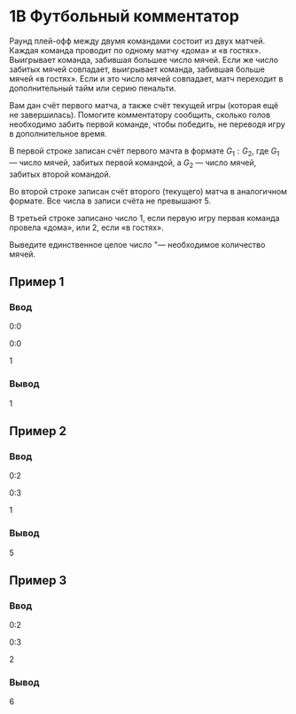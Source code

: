 # 1B Футбольный комментатор

Раунд плей-офф между двумя командами состоит из двух матчей. Каждая команда проводит по одному матчу «дома» и «в гостях». Выигрывает команда, забившая большее число мячей. Если же число забитых мячей совпадает, выигрывает команда, забившая больше мячей «в гостях». Если и это число мячей совпадает, матч переходит в дополнительный тайм или серию пенальти.

Вам дан счёт первого матча, а также счёт текущей игры (которая ещё не завершилась). Помогите комментатору сообщить, сколько голов необходимо забить первой команде, чтобы победить, не переводя игру в дополнительное время.

В первой строке записан счёт первого мачта в формате $G_1:G_2$, где $G_1$ — число мячей, забитых первой командой, а $G_2$ — число мячей, забитых второй командой.

Во второй строке записан счёт второго (текущего) матча в аналогичном формате. Все числа в записи счёта не превышают 5.

В третьей строке записано число $1$, если первую игру первая команда провела «дома», или $2$, если «в гостях».

Выведите единственное целое число "— необходимое количество мячей.

## Пример 1

### Ввод 

0:0

0:0

1

### Вывод 

1

## Пример 2

### Ввод 

0:2

0:3

1

### Вывод 

5

## Пример 3

### Ввод 

0:2

0:3

2

### Вывод 

6
